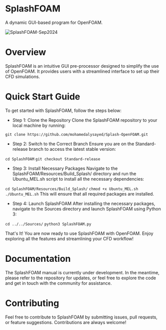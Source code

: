 # SplashFOAM
A dynamic GUI-based program for OpenFOAM.

![SplashFOAM-Sep2024](https://github.com/user-attachments/assets/2917aa3c-d02e-40bd-ba4f-bc1f25f445de)

# Overview
SplashFOAM is an intuitive GUI pre-processor designed to simplify the use of OpenFOAM. It provides users with a streamlined interface to set up their CFD simulations.

# Quick Start Guide
To get started with SplashFOAM, follow the steps below:

- Step 1: Clone the Repository
Clone the SplashFOAM repository to your local machine by running:

``` git clone https://github.com/mohamedalysayed/Splash-OpenFOAM.git ```

- Step 2: Switch to the Correct Branch
Ensure you are on the Standard-release branch to access the latest stable version:

``` cd SplashFOAM ```
``` git checkout Standard-release ```


- Step 3: Install Necessary Packages
Navigate to the SplashFOAM/Resources/Build_Splash/ directory and run the Ubuntu_MEL.sh script to install all the necessary dependencies:

``` cd SplashFOAM/Resources/Build_Splash/ ```
``` chmod +x Ubuntu_MEL.sh ```
``` ./Ubuntu_MEL.sh ```
This will ensure that all required packages are installed.

- Step 4: Launch SplashFOAM
After installing the necessary packages, navigate to the Sources directory and launch SplashFOAM using Python 3:

``` cd ../../Sources/ ```
``` python3 SplashFOAM.py ```

That's It!
You are now ready to use SplashFOAM with OpenFOAM. Enjoy exploring all the features and streamlining your CFD workflow!

# Documentation
The SplashFOAM manual is currently under development. In the meantime, please refer to the repository for updates, or feel free to explore the code and get in touch with the community for assistance.

# Contributing
Feel free to contribute to SplashFOAM by submitting issues, pull requests, or feature suggestions. Contributions are always welcome!
